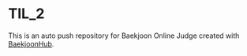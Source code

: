 # TIL_2
This is an auto push repository for Baekjoon Online Judge created with [BaekjoonHub](https://github.com/BaekjoonHub/BaekjoonHub).
